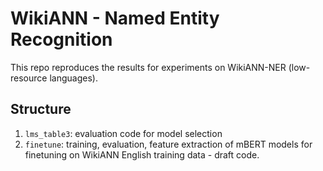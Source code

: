 # WikiANN - Named Entity Recognition

This repo reproduces the results for experiments on WikiANN-NER (low-resource languages).

## Structure
1. ``lms_table3``: evaluation code for model selection
2. ``finetune``: training, evaluation, feature extraction of mBERT models for finetuning on WikiANN English training data - draft code. 